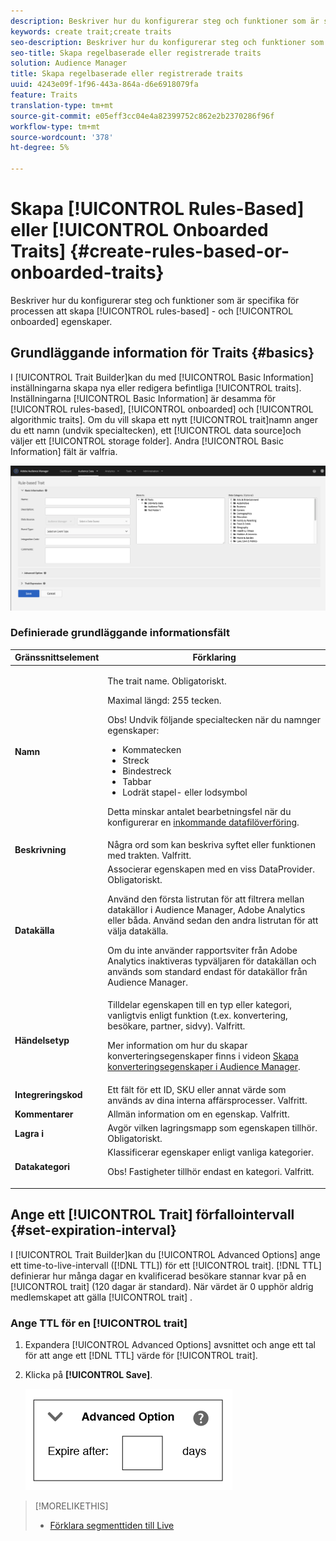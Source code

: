 ```yaml
---
description: Beskriver hur du konfigurerar steg och funktioner som är specifika för den regelbaserade processen att skapa anpassade egenskaper.
keywords: create trait;create traits
seo-description: Beskriver hur du konfigurerar steg och funktioner som är specifika för den regelbaserade processen att skapa anpassade egenskaper.
seo-title: Skapa regelbaserade eller registrerade traits
solution: Audience Manager
title: Skapa regelbaserade eller registrerade traits
uuid: 4243e09f-1f96-443a-864a-d6e6918079fa
feature: Traits
translation-type: tm+mt
source-git-commit: e05eff3cc04e4a82399752c862e2b2370286f96f
workflow-type: tm+mt
source-wordcount: '378'
ht-degree: 5%

---
```



# Skapa [!UICONTROL Rules-Based] eller [!UICONTROL Onboarded Traits] {#create-rules-based-or-onboarded-traits}

Beskriver hur du konfigurerar steg och funktioner som är specifika för processen att skapa [!UICONTROL rules-based] - och [!UICONTROL onboarded] egenskaper.

<!-- c_tb_rules_traits.xml -->

## Grundläggande information för Traits {#basics}

I [!UICONTROL Trait Builder]kan du med [!UICONTROL Basic Information] inställningarna skapa nya eller redigera befintliga [!UICONTROL traits]. Inställningarna [!UICONTROL Basic Information] är desamma för [!UICONTROL rules-based], [!UICONTROL onboarded] och [!UICONTROL algorithmic traits]. Om du vill skapa ett nytt [!UICONTROL trait]namn anger du ett namn (undvik specialtecken), ett [!UICONTROL data source]och väljer ett [!UICONTROL storage folder]. Andra [!UICONTROL Basic Information] fält är valfria.

<!-- c_tb_basics.xml -->

![create-trait](assets/create-trait.png)

### Definierade grundläggande informationsfält

<table id="table_42AEC7A5B22346C5BB996D2D36C56229"> 
 <thead> 
  <tr> 
   <th colname="col1" class="entry"> Gränssnittselement </th> 
   <th colname="col2" class="entry"> Förklaring </th> 
  </tr> 
 </thead>
 <tbody> 
  <tr> 
   <td colname="col1"> <b><span class="uicontrol"> Namn</span></b> </td> 
   <td colname="col2"> <p>The trait name. Obligatoriskt. </p> <p>Maximal längd: 255 tecken. </p> <p> <p>Obs! Undvik följande specialtecken när du namnger egenskaper: 
      <ul id="ul_AB38A333F21A4AA9B5656CBA69BA65E3"> 
       <li id="li_0E5033B540BC41E799075845388E85A7">Kommatecken </li> 
       <li id="li_B1A6C3E3FB98473A91E4675EE09460F0">Streck </li> 
       <li id="li_579302FE34B64FE0AE3C751012839229">Bindestreck </li> 
       <li id="li_44890F738CC64E449CC2545D701ECBC7">Tabbar </li> 
       <li id="li_C203837501A94342923C99A7DAD1ED61">Lodrät stapel- eller lodsymbol </li> 
      </ul> </p> </p> <p>Detta minskar antalet bearbetningsfel när du konfigurerar en <a href="../../integration/sending-audience-data/batch-data-transfer-explained/inbound-file-contents.md"> inkommande datafilöverföring</a>. </p> </td> 
  </tr> 
  <tr> 
   <td colname="col1"> <b><span class="uicontrol"> Beskrivning</span></b> </td> 
   <td colname="col2"> Några ord som kan beskriva syftet eller funktionen med trakten. Valfritt. </td> 
  </tr> 
  <tr> 
   <td colname="col1"> <b><span class="uicontrol"> Datakälla</span></b> </td> 
   <td colname="col2"> Associerar egenskapen med en viss DataProvider. Obligatoriskt. <p>Använd den första listrutan för att filtrera mellan datakällor i Audience Manager, Adobe Analytics eller båda. Använd sedan den andra listrutan för att välja datakälla.</p><p> Om du inte använder rapportsviter från Adobe Analytics inaktiveras typväljaren för datakällan och används som standard endast för datakällor från Audience Manager.</p>  </td> 
  </tr>
   <tr> 
   <td colname="col1"> <b><span class="uicontrol"> Händelsetyp</span></b> </td> 
   <td colname="col2"> Tilldelar egenskapen till en typ eller kategori, vanligtvis enligt funktion (t.ex. konvertering, besökare, partner, sidvy). Valfritt. <p> Mer information om hur du skapar konverteringsegenskaper finns i videon <a href="https://docs.adobe.com/content/help/en/audience-manager-learn/tutorials/build-and-manage-audiences/traits-and-segments/creating-conversion-traits.html">Skapa konverteringsegenskaper i Audience Manager</a>. </p></td> 
  </tr> 
  <tr> 
   <td colname="col1"> <b><span class="uicontrol"> Integreringskod</span></b> </td> 
   <td colname="col2"> Ett fält för ett ID, SKU eller annat värde som används av dina interna affärsprocesser. Valfritt. </td> 
  </tr> 
  <tr> 
   <td colname="col1"> <b><span class="uicontrol"> Kommentarer</span></b> </td> 
   <td colname="col2"> Allmän information om en egenskap. Valfritt. </td> 
  </tr> 
  <tr> 
   <td colname="col1"> <b><span class="uicontrol"> Lagra i</span></b> </td> 
   <td colname="col2"> Avgör vilken lagringsmapp som egenskapen tillhör. Obligatoriskt. </td> 
  </tr> 
  <tr> 
   <td colname="col1"> <b><span class="uicontrol"> Datakategori</span></b> </td> 
   <td colname="col2"> Klassificerar egenskaper enligt vanliga kategorier. <p>Obs!  Fastigheter tillhör endast en kategori. Valfritt. </p> </td> 
  </tr> 
 </tbody> 
</table>

## Ange ett [!UICONTROL Trait] förfallointervall {#set-expiration-interval}

I [!UICONTROL Trait Builder]kan du [!UICONTROL Advanced Options] ange ett time-to-live-intervall ([!DNL TTL]) för ett [!UICONTROL trait]. [!DNL TTL] definierar hur många dagar en kvalificerad besökare stannar kvar på en [!UICONTROL trait] (120 dagar är standard). När värdet är 0 upphör aldrig medlemskapet att gälla [!UICONTROL trait] .

<!-- t_tb_ttl.xml -->

### Ange TTL för en [!UICONTROL trait]

1. Expandera [!UICONTROL Advanced Options] avsnittet och ange ett tal för att ange ett [!DNL TTL] värde för [!UICONTROL trait].
1. Klicka på **[!UICONTROL Save]**.

   ![](assets/TTL.png)

>[!MORELIKETHIS]
>
>* [Förklara segmenttiden till Live](../../features/traits/segment-ttl-explained.md)

